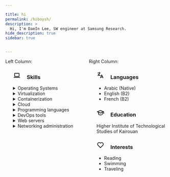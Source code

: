 ```yaml
---

title: hi
permalink: /hiboysh/
description: >
  Hi, I'm DaeIn Lee, SW engineer at Samsung Research.
hide_description: true
sidebar: true


---
```


<style>
    @media (max-width: 600px) {
        /* Apply styles for screens smaller than 600px (e.g., phones) */
        .flex-container {
            flex-direction: column; /* Stack columns vertically */
        }
    }
</style>

<div class="flex-container" style="display: flex;">
    <div style="flex: 1; padding-right: 10px;">
        Left Column:
        <ul>
            <li style="list-style-type: none;">
            <h3><svg xmlns="http://www.w3.org/2000/svg" class="icon icon-tabler icon-tabler-device-laptop" width="24" height="24" viewBox="0 0 24 24" stroke-width="2" stroke="currentColor" fill="none" stroke-linecap="round" stroke-linejoin="round"><path stroke="none" d="M0 0h24v24H0z" fill="none"/><path d="M3 19l18 0" /><path d="M5 6m0 1a1 1 0 0 1 1 -1h12a1 1 0 0 1 1 1v8a1 1 0 0 1 -1 1h-12a1 1 0 0 1 -1 -1z" /></svg> &nbsp; &nbsp; Skills</h3>
            <details>
  <summary>Operating Systems</summary>
  <ul>
    <p>Installation, administration, resource sharing, backup policies</p>
    <li>
      <strong>Linux</strong>: <ul>
        <li>Distros based on: <em>Ubuntu</em>, <em>Debian</em>, <em>Arch</em>
        </li>
        <li>Running Gnu/Linux as a main OS for 3 years</li>
      </ul>
    </li>
    <li>
      <strong>Windows</strong>: <ul>
        <li>Windows <em>7</em>, <em>10</em>, <em>11</em>
        </li>
        <li>Windows Server <em>2016</em>
        </li>
      </ul>
    </li>
  </ul>
</details>
<details>
  <summary>Virtualization</summary>
  <ul>
    <li>
      <strong>Platforms</strong>: VMware Workstation, Qemu, Oracle VirtualBox
    </li>
    <li>
      <strong>Managing</strong>: Vagrant
    </li>
  </ul>
</details>
<details>
  <summary>Containerization</summary>
  <ul>
    <li>
      <strong>Platforms</strong>: Docker, Podman
    </li>
    <li>
      <strong>Managing</strong>: Kubernetes
    </li>
  </ul>
</details>
<details>
  <summary>Cloud</summary>
  <ul>
    <li>AWS</li>
  </ul>
</details>
<details>
  <summary>Programming languages</summary>
  <ul>
    <li>Python</li>
    <li>Java</li>
    <li>JavaScript</li>
  </ul>
</details>
<details>
  <summary>DevOps tools</summary>
  <ul>
    <li>Ansible</li>
    <li>Terraform</li>
    <li>Git, Github, Gitlab</li>
    <li>Jenkins</li>
    <li>Maven</li>
  </ul>
</details>
<details>
  <summary>Web servers</summary>
  <ul>
    <li>Ngnix</li>
    <li>Apache</li>
  </ul>
</details>
<details>
  <summary>Networking administration</summary>
  <ul>
    <li>
      <strong>Protocols</strong>: TCP/IP, DNS, DHCP, SNMP, VLANs, VPNs
    </li>
    <li>
      <strong>Devices</strong>: Routers, switches, firewalls, load balancers
    </li>
    <li>
      <strong>Services</strong>: Routing, NAT, QoS, IPv4/IPv6
    </li>
  </ul>
</details>
            </li>
        </ul>
    </div>
    <div style="flex: 1; padding-left: 10px;">
        Right Column:
<ul style="list-style-type: none;">
  <li>
    <h3><svg xmlns="http://www.w3.org/2000/svg" class="icon icon-tabler icon-tabler-language" width="24" height="24" viewBox="0 0 24 24" stroke-width="2" stroke="currentColor" fill="none" stroke-linecap="round" stroke-linejoin="round"><path stroke="none" d="M0 0h24v24H0z" fill="none"/><path d="M4 5h7" /><path d="M9 3v2c0 4.418 -2.239 8 -5 8" /><path d="M5 9c0 2.144 2.952 3.908 6.7 4" /><path d="M12 20l4 -9l4 9" /><path d="M19.1 18h-6.2" /></svg> &nbsp; &nbsp; Languages</h3>
    <ul style="list-style-type: disc;">
      <li>Arabic (Native)</li>
      <li>English (B2)</li>
      <li>French (B2)</li>
    </ul>
  </li>
  <li>
    <h3><svg xmlns="http://www.w3.org/2000/svg" class="icon icon-tabler icon-tabler-school" width="24" height="24" viewBox="0 0 24 24" stroke-width="2" stroke="currentColor" fill="none" stroke-linecap="round" stroke-linejoin="round"><path stroke="none" d="M0 0h24v24H0z" fill="none"/><path d="M22 9l-10 -4l-10 4l10 4l10 -4v6" /><path d="M6 10.6v5.4a6 3 0 0 0 12 0v-5.4" /></svg>  &nbsp; &nbsp; Education</h3>
    <p>Higher Institute of Technological Studies of Kairouan</p>
  </li>
  <li>
    <h3><svg xmlns="http://www.w3.org/2000/svg" class="icon icon-tabler icon-tabler-heart" width="24" height="24" viewBox="0 0 24 24" stroke-width="2" stroke="currentColor" fill="none" stroke-linecap="round" stroke-linejoin="round"><path stroke="none" d="M0 0h24v24H0z" fill="none"/><path d="M19.5 12.572l-7.5 7.428l-7.5 -7.428a5 5 0 1 1 7.5 -6.566a5 5 0 1 1 7.5 6.572" /></svg> &nbsp; &nbsp; Interests</h3>
    <ul style="list-style-type: disc;">
      <li>Reading</li>
      <li>Swimming</li>
      <li>Traveling</li>
    </ul>
  </li>
</ul>
</div>
